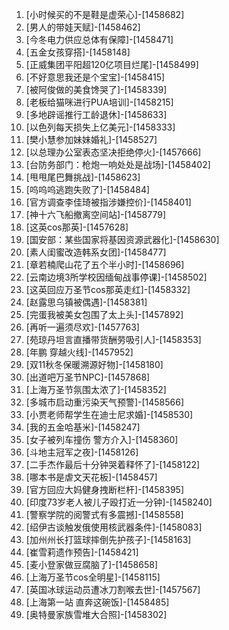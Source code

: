 
1. [小时候买的不是鞋是虚荣心]-[1458682]
1. [男人的带娃天赋]-[1458462]
1. [今冬电力供应总体有保障]-[1458471]
1. [五金女孩穿搭]-[1458148]
1. [正威集团平阳超120亿项目烂尾]-[1458499]
1. [不好意思我还是个宝宝]-[1458415]
1. [被阿俊做的美食馋哭了]-[1458339]
1. [老板给猫咪进行PUA培训]-[1458215]
1. [多地辟谣推行工龄退休]-[1458633]
1. [以色列每天损失上亿美元]-[1458333]
1. [樊小慧参加妹妹婚礼]-[1458527]
1. [以总理办公室表态坚决拒绝停火]-[1457666]
1. [台防务部门：枪炮一响处处是战场]-[1458402]
1. [甩甩尾巴舞挑战]-[1458623]
1. [呜呜呜逃跑失败了]-[1458484]
1. [官方调查李佳琦被指涉嫌控价]-[1458401]
1. [神十六飞船撤离空间站]-[1458779]
1. [这英cos那英]-[1457628]
1. [国安部：某些国家将基因资源武器化]-[1458630]
1. [素人闺蜜改造韩系女团]-[1458477]
1. [章若楠爬山花了五个半小时]-[1458696]
1. [云南边境3所学校因缅甸战事停课]-[1458502]
1. [这英回应万圣节cos那英走红]-[1458332]
1. [赵露思乌镇被偶遇]-[1458381]
1. [完蛋我被美女包围了太上头]-[1457892]
1. [再听一遍须尽欢]-[1457763]
1. [苑琼丹坦言直播带货酬劳吸引人]-[1458353]
1. [年鹏 穿越火线]-[1457952]
1. [双11秋冬保暖溯源好物]-[1458180]
1. [出道吧万圣节NPC]-[1457868]
1. [上海万圣节氛围太浓了]-[1458352]
1. [多城市启动重污染天气预警]-[1458566]
1. [小贾老师帮学生在迪士尼求婚]-[1458530]
1. [我的五金哈基米]-[1458247]
1. [女子被列车撞伤 警方介入]-[1458360]
1. [斗地主冠军之夜]-[1458126]
1. [二手杰作最后十分钟哭着释怀了]-[1458122]
1. [哪本书是虐文天花板]-[1458457]
1. [官方回应大妈健身拽断栏杆]-[1458395]
1. [印度73岁老人被儿子殴打近一分钟]-[1458240]
1. [警察学院的阅警式有多震撼]-[1458558]
1. [绍伊古谈触发俄使用核武器条件]-[1458083]
1. [加州州长打篮球摔倒先护孩子]-[1458163]
1. [崔雪莉遗作预告]-[1458421]
1. [麦小登家做豆腐脑了]-[1458658]
1. [上海万圣节cos全明星]-[1458115]
1. [英国冰球运动员遭冰刀割喉去世]-[1457567]
1. [上海第一站 直奔这碗饭]-[1458485]
1. [奥特曼家族雪堆大合照]-[1458302]